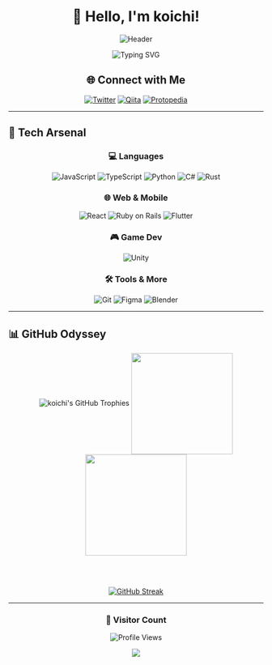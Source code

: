 <div align="center">

# 👋 Hello, I'm koichi! 

![Header](https://capsule-render.vercel.app/api?type=waving&color=0:FF512F,100:DD2476&height=300&section=header&text=koichi&fontSize=90&animation=fadeIn&fontAlignY=38&desc=Passionate%20Creator%20|%20Tech%20Enthusiast&descAlignY=51&descAlign=62&fontColor=fff)

<img src="https://readme-typing-svg.herokuapp.com?font=Fira+Code&pause=1000&color=DD2476&center=true&vCenter=true&width=435&lines=%E2%9C%A8+Innovating+through+code+%E2%9C%A8;%E2%9C%A8+Pushing+tech+boundaries+%E2%9C%A8;%E2%9C%A8+%E5%89%B5%E9%80%A0%E3%81%AE%E6%97%85%E3%81%AB%E5%87%BA%E3%81%8B%E3%81%91%E3%82%88%E3%81%86+%E2%9C%A8" alt="Typing SVG" />

## 🌐 Connect with Me

[![Twitter](https://img.shields.io/badge/Twitter-1DA1F2?style=for-the-badge&logo=twitter&logoColor=white)](https://x.com/koichi_2426)
[![Qiita](https://img.shields.io/badge/Qiita-55C500?style=for-the-badge&logo=qiita&logoColor=white)](https://qiita.com/koichi2426)
[![Protopedia](https://img.shields.io/badge/Protopedia-FFA500?style=for-the-badge&logo=protopedia&logoColor=white)](https://protopedia.net/prototyper/ko2426)

</div>

---

## 🚀 Tech Arsenal

<div align="center">

### 💻 Languages
![JavaScript](https://img.shields.io/badge/-JavaScript-F7DF1E?style=for-the-badge&logo=javascript&logoColor=black)
![TypeScript](https://img.shields.io/badge/-TypeScript-3178C6?style=for-the-badge&logo=typescript&logoColor=white)
![Python](https://img.shields.io/badge/-Python-3776AB?style=for-the-badge&logo=python&logoColor=white)
![C#](https://img.shields.io/badge/-C%23-239120?style=for-the-badge&logo=c-sharp&logoColor=white)
![Rust](https://img.shields.io/badge/-Rust-000000?style=for-the-badge&logo=rust&logoColor=white)

### 🌐 Web & Mobile
![React](https://img.shields.io/badge/-React-61DAFB?style=for-the-badge&logo=react&logoColor=black)
![Ruby on Rails](https://img.shields.io/badge/-Rails-CC0000?style=for-the-badge&logo=ruby-on-rails&logoColor=white)
![Flutter](https://img.shields.io/badge/-Flutter-02569B?style=for-the-badge&logo=flutter&logoColor=white)

### 🎮 Game Dev
![Unity](https://img.shields.io/badge/-Unity-000000?style=for-the-badge&logo=unity&logoColor=white)

### 🛠 Tools & More
![Git](https://img.shields.io/badge/-Git-F05032?style=for-the-badge&logo=git&logoColor=white)
![Figma](https://img.shields.io/badge/-Figma-F24E1E?style=for-the-badge&logo=figma&logoColor=white)
![Blender](https://img.shields.io/badge/-Blender-F5792A?style=for-the-badge&logo=blender&logoColor=white)

</div>

---

## 📊 GitHub Odyssey

<div align="center">

<img src="https://github-profile-trophy.vercel.app/?username=koichi2426&theme=radical&no-frame=true&no-bg=true&margin-w=4&column=7" alt="koichi's GitHub Trophies" />

<a href="https://github.com/anuraghazra/github-readme-stats">
  <img height="200" align="center" src="https://github-readme-stats.vercel.app/api?username=koichi2426&show_icons=true&theme=radical&hide_border=true&bg_color=0D1117&title_color=DD2476&text_color=FFFFFF&icon_color=DD2476" />
</a>
<a href="https://github.com/anuraghazra/convoychat">
  <img height="200" align="center" src="https://github-readme-stats.vercel.app/api/top-langs/?username=koichi2426&layout=compact&theme=radical&hide_border=true&bg_color=0D1117&title_color=DD2476&text_color=FFFFFF&icon_color=DD2476" />
</a>

<br><br>

[![GitHub Streak](https://github-readme-streak-stats.herokuapp.com/?user=koichi2426&theme=radical&hide_border=true&background=0D1117&ring=DD2476&fire=DD2476&currStreakNum=FFFFFF&sideNums=FFFFFF&currStreakLabel=FFFFFF&sideLabels=FFFFFF&dates=DD2476)](https://git.io/streak-stats)

</div>

---

<div align="center">

### 👀 Visitor Count

![Profile Views](https://profile-counter.glitch.me/koichi2426/count.svg)

<img src="https://capsule-render.vercel.app/api?type=waving&color=0:FF512F,100:DD2476&height=100&section=footer" />

</div>
